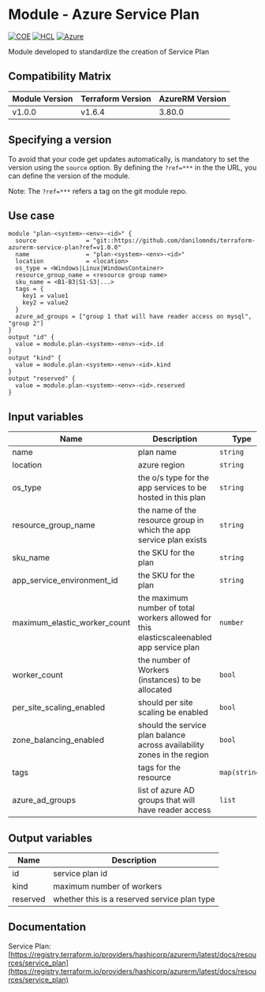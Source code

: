 # Module - Azure Service Plan
[![COE](https://img.shields.io/badge/Created%20By-CCoE-blue)]()
[![HCL](https://img.shields.io/badge/language-HCL-blueviolet)](https://www.terraform.io/)
[![Azure](https://img.shields.io/badge/provider-Azure-blue)](https://registry.terraform.io/providers/hashicorp/azurerm/latest)

Module developed to standardize the creation of Service Plan

## Compatibility Matrix

| Module Version | Terraform Version | AzureRM Version |
|----------------|-------------------| --------------- |
| v1.0.0         | v1.6.4            | 3.80.0          |

## Specifying a version

To avoid that your code get updates automatically, is mandatory to set the version using the `source` option. 
By defining the `?ref=***` in the the URL, you can define the version of the module.

Note: The `?ref=***` refers a tag on the git module repo.

## Use case
```hcl
module "plan-<system>-<env>-<id>" {
  source              = "git::https://github.com/danilomnds/terraform-azurerm-service-plan?ref=v1.0.0"
  name                = "plan-<system>-<env>-<id>"
  location            = <location>
  os_type = <Windows|Linux|WindowsContainer>
  resource_group_name = <resource group name>
  sku_name = <B1-B3|S1-S3|...>
  tags = {
    key1 = value1
    key2 = value2
  }
  azure_ad_groups = ["group 1 that will have reader access on mysql", "group 2"]
}
output "id" {
  value = module.plan-<system>-<env>-<id>.id
}
output "kind" {
  value = module.plan-<system>-<env>-<id>.kind
}
output "reserved" {
  value = module.plan-<system>-<env>-<id>.reserved
}
```

## Input variables

| Name | Description | Type | Default | Required |
|------|-------------|------|---------|:--------:|
| name | plan name | `string` | n/a | `Yes` |
| location | azure region | `string` | n/a | `Yes` |
| os_type | the o/s type for the app services to be hosted in this plan | `string` | n/a | `Yes` |
| resource_group_name | the name of the resource group in which the app service plan exists | `string` | n/a | `Yes` |
| sku_name | the SKU for the plan | `string` | n/a | `Yes` |
| app_service_environment_id | the SKU for the plan | `string` | n/a | `Yes` |
| maximum_elastic_worker_count | the maximum number of total workers allowed for this elasticscaleenabled app service plan | `number` | `1` | No |
| worker_count | the number of Workers (instances) to be allocated | `bool` | `false` | No |
| per_site_scaling_enabled | should per site scaling be enabled | `bool` | `false` | No |
| zone_balancing_enabled | should the service plan balance across availability zones in the region | `bool` | `false` | No |
| tags | tags for the resource | `map(string)` | `{}` | No |
| azure_ad_groups | list of azure AD groups that will have reader access  | `list` | `[]` | No |

  ## Output variables

| Name | Description |
|------|-------------|
| id | service plan id |
| kind | maximum number of workers |
| reserved | whether this is a reserved service plan type |

## Documentation
Service Plan: <br>
[https://registry.terraform.io/providers/hashicorp/azurerm/latest/docs/resources/service_plan](https://registry.terraform.io/providers/hashicorp/azurerm/latest/docs/resources/service_plan)